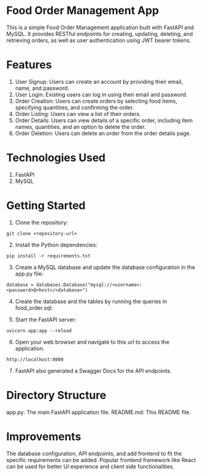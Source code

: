 # Food Order Management App
This is a simple Food Order Management application built with FastAPI and MySQL. It provides RESTful endpoints for creating, updating, deleting, and retrieving orders, as well as user authentication using JWT bearer tokens.

# Features
1. User Signup: Users can create an account by providing their email, name, and password.
2. User Login: Existing users can log in using their email and password.
3. Order Creation: Users can create orders by selecting food items, specifying quantities, and confirming the order.
4. Order Listing: Users can view a list of their orders.
5. Order Details: Users can view details of a specific order, including item names, quantities, and an option to delete the order.
6. Order Deletion: Users can delete an order from the order details page.

# Technologies Used
1. FastAPI
2. MySQL

# Getting Started
1. Clone the repository:
```
git clone <repository-url>
```
2. Install the Python dependencies:
```
pip install -r requirements.txt
```
3. Create a MySQL database and update the database configuration in the app.py file:
```
database = databases.Database("mysql://<username>:<password>@<host>/<database>")
```
4. Create the database and the tables by running the queries in food_order.sql:

5. Start the FastAPI server:
```
uvicorn app:app --reload
```
6. Open your web browser and navigate to this url to access the application.
```
http://localhost:8000
```
7. FastAPI also generated a Swagger Docs for the API endpoints.
# Directory Structure
app.py: The main FastAPI application file.
README.md: This README file.

# Improvements
The database configuration, API endpoints, and add frontend to fit the specific requirements can be added.
Popular frontend framework like React can be used for better UI experience and client side functionalities.
